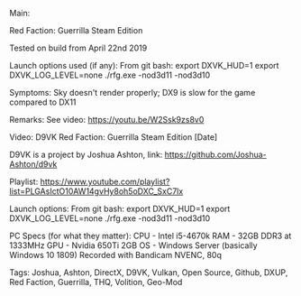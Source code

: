 Main:

Red Faction: Guerrilla Steam Edition

Tested on build from April 22nd 2019

Launch options used (if any):
From git bash:
export DXVK_HUD=1
export DXVK_LOG_LEVEL=none
./rfg.exe -nod3d11 -nod3d10

Symptoms:
Sky doesn't render properly; DX9 is slow for the game compared to DX11

Remarks:
See video:
https://youtu.be/W2Ssk9zs8v0

Video:
D9VK Red Faction: Guerrilla Steam Edition [Date]

D9VK is a project by Joshua Ashton, link:
https://github.com/Joshua-Ashton/d9vk

Playlist:
https://www.youtube.com/playlist?list=PLGAsIctO10AW14gvHy8oh5oDXC_SxC7lx

Launch options:
From git bash:
export DXVK_HUD=1
export DXVK_LOG_LEVEL=none
./rfg.exe -nod3d11 -nod3d10


PC Specs (for what they matter):
CPU - Intel i5-4670k
RAM - 32GB DDR3 at 1333MHz
GPU - Nvidia 650Ti 2GB
OS - Windows Server (basically Windows 10 1809)
Recorded with Bandicam NVENC, 80q

Tags:
Joshua, Ashton, DirectX, D9VK, Vulkan, Open Source, Github, DXUP, Red Faction, Guerrilla, THQ, Volition, Geo-Mod
